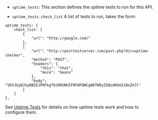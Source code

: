
* `uptime_tests`: This section defines the uptime tests to run for this API.

* `uptime_tests.check_list` A list of tests to run, takes the form:

```{.json}
uptime_tests: {
    check_list: [
        {
            "url": "http://google.com/"
        },
        {
            "url": "http://posttestserver.com/post.php?dir=uptime-checker",
            "method": "POST",
            "headers": {
                "this": "that",
                "more": "beans"
            },
            "body": "VEhJUyBJUyBBIEJPRFkgT0JKRUNUIFRFWFQNCg0KTW9yZSBzdHVmZiBoZXJl"
        }
    ]
},
```
        
    
See [Uptime Tests](https://tyk.io/docs/ensure-high-availability/uptime-tests/) for details on how uptime tests work and how to configure them.

